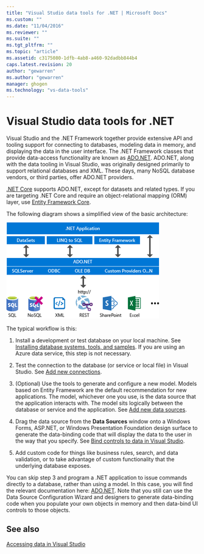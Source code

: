 ```yaml
---
title: "Visual Studio data tools for .NET | Microsoft Docs"
ms.custom: ""
ms.date: "11/04/2016"
ms.reviewer: ""
ms.suite: ""
ms.tgt_pltfrm: ""
ms.topic: "article"
ms.assetid: c3175080-1dfb-4ab8-a460-92dadbb844b4
caps.latest.revision: 20
author: "gewarren"
ms.author: "gewarren"
manager: ghogen
ms.technology: "vs-data-tools"
---
```

# Visual Studio data tools for .NET
Visual Studio and the .NET Framework together provide extensive API and tooling support for connecting to databases, modeling data in memory, and displaying the data in the user interface. The .NET Framework classes that provide data-access functionality are known as [ADO.NET](/dotnet/framework/data/adonet/index). ADO.NET, along with the data tooling in Visual Studio, was originally designed primarily to support relational databases and XML. These days,  many NoSQL database vendors, or third parties, offer ADO.NET providers.  
  
[.NET Core](https://www.dotnetfoundation.org/netcore) supports ADO.NET, except for datasets and related types. If you are targeting .NET Core and require an object-relational mapping (ORM) layer, use [Entity Framework Core](https://docs.microsoft.com/ef/core/).  
  
The following diagram shows a simplified view of  the basic architecture:  
  
![ADO.NET Architecture](../data-tools/media/raddata-ado-net-architecture-diagram.png "raddata ADO.NET Architecture Diagram")  
  
The typical workflow is this:  
  
1.  Install a development or test database on your local machine. See [Installing database systems, tools, and samples](../data-tools/installing-database-systems-tools-and-samples.md). If you are using an Azure data service, this step is not necessary.  
  
2.  Test the connection to the database (or service or local file) in Visual Studio. See [Add new connections](../data-tools/add-new-connections.md).  
  
3.  (Optional) Use the tools to generate and configure a new model. Models based on Entity Framework are the default recommendation for new applications. The model, whichever one you use,  is the data source that the application interacts with. The model sits logically between the database or service and the application.  See [Add new data sources](../data-tools/add-new-data-sources.md).  
  
4.  Drag the data source from the **Data Sources** window onto a Windows Forms, ASP.NET, or Windows Presentation Foundation design surface to generate the data-binding code that will display the data to the user in the way that you specify. See [Bind controls to data in Visual Studio](../data-tools/bind-controls-to-data-in-visual-studio.md).  
  
5.  Add custom code for things like business rules, search, and data validation, or to take advantage of custom functionality that the underlying database exposes.  
  
You can skip step 3 and program a .NET application to issue commands directly to a database, rather than using a model. In this case, you will find the relevant documentation here: [ADO.NET](/dotnet/framework/data/adonet/index). Note that you still can use the Data Source Configuration Wizard and designers to generate data-binding code when you populate your own objects in memory and then data-bind UI controls to those objects.
  
## See also
[Accessing data in Visual Studio](../data-tools/accessing-data-in-visual-studio.md)